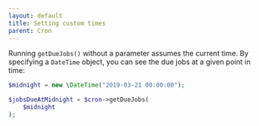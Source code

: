 ```yaml
---
layout: default
title: Setting custom times
parent: Cron
---
```




Running `getDueJobs()` without a parameter assumes the current time.
By specifying a `DateTime` object, you can see the due jobs at a given point in time:

```php
$midnight = new \DateTime("2019-03-21 00:00:00");

$jobsDueAtMidnight = $cron->getDueJobs(
    $midnight
);
```
